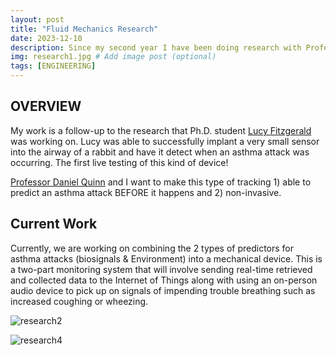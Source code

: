 ```yaml
---
layout: post
title: "Fluid Mechanics Research"
date: 2023-12-10
description: Since my second year I have been doing research with Professor Daniel Quinn (Ph.D.) in the UVA link lab. Our research hopes to externally monitor breathing patterns such that events like asthma attacks can be predicted and prevented before they occur # Add post description (optional)
img: research1.jpg # Add image post (optional)
tags: [ENGINEERING] 
---
```


## OVERVIEW

My work is a follow-up to the research that Ph.D. student [Lucy Fitzgerald](https://engineering.virginia.edu/news/2020/05/good-creating-accessible-medical-technology-all) was working on. Lucy was able to successfully implant a very small sensor into the airway of a rabbit and have it detect when an asthma attack was occurring. The first live testing of this kind of device!

[Professor Daniel Quinn](https://news.virginia.edu/content/engineers-physician-collaborating-detect-impending-asthma-attacks) and I want to make this type of tracking 1) able to predict an asthma attack BEFORE it happens and 2) non-invasive.

## Current Work

Currently, we are working on combining the 2 types of predictors for asthma attacks (biosignals & Environment) into a mechanical device. This is a two-part monitoring system that will involve sending real-time retrieved and collected data to the Internet of Things along with using an on-person audio device to pick up on signals of impending trouble breathing such as increased coughing or wheezing.

![research2](http://natgrrl.github.io/assets/img/research2.jpg)

![research4](http://natgrrl.github.io/assets/img/research4.jpg)
